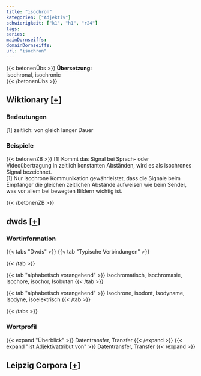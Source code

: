 ```yaml
---
title: "isochron"
kategorien: ["Adjektiv"]
schwierigkeit: ["k1", "h1", "r24"]
tags:
series:
mainDornseiffs:
domainDornseiffs:
url: "isochron"
---
```


{{< betonenÜbs >}}
**Übersetzung:**  
isochronal, isochronic  
{{< /betonenÜbs >}}

## Wiktionary [[+](https://de.wiktionary.org/wiki/isochron)]

### Bedeutungen
[1] zeitlich: von gleich langer Dauer  

### Beispiele
{{< betonenZB >}}
[1] Kommt das Signal bei Sprach- oder Videoübertragung in zeitlich konstanten Abständen, wird es als isochrones Signal bezeichnet.  
[1] Nur isochrone Kommunikation gewährleistet, dass die Signale beim Empfänger die gleichen zeitlichen Abstände aufweisen wie beim Sender, was vor allem bei bewegten Bildern wichtig ist.  

{{< /betonenZB >}}


## dwds [[+](https://www.dwds.de/wb/isochron)]

### Wortinformation
{{< tabs "Dwds" >}}
{{< tab "Typische Verbindungen" >}}

{{< /tab >}}

{{< tab "alphabetisch vorangehend" >}}
isochromatisch, Isochromasie, Isochore, isochor, Isobutan
{{< /tab >}}

{{< tab "alphabetisch vorangehend" >}}
Isochrone, isodont, Isodyname, Isodyne, isoelektrisch
{{< /tab >}}

{{< /tabs >}}

### Wortprofil
{{< expand "Überblick" >}} Datentransfer, Transfer {{< /expand >}}
{{< expand "ist Adjektivattribut von" >}} Datentransfer, Transfer {{< /expand >}}

## Leipzig Corpora [[+](https://corpora.uni-leipzig.de/en/res?word=isochron&corpusId=deu_newscrawl-public_2018)]


